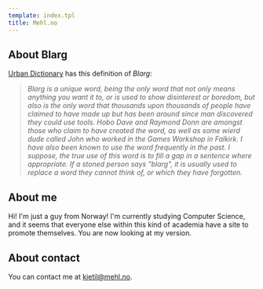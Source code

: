 ```yaml
---
template: index.tpl
title: Mehl.no
---
```

## About Blarg

[Urban Dictionary](http://www.urbandictionary.com/define.php?term=blarg)
has this definition of _Blarg_:

> _Blarg is a unique word, being the only word that not only means anything
you want it to, or is used to show disinterest or boredom, but also is
the only word that thousands upon thousands of people have claimed to
have made up but has been around since man discovered they could use
tools. Hobo Dave and Raymond Donn are amongst those who claim to have
created the word, as well as some wierd dude called John who worked in
the Games Workshop in Falkirk. I have also been known to use the word
frequently in the past. I suppose, the true use of this word is to fill
a gap in a sentence where appropriate. If a stoned person says "blarg",
it is usually used to replace a word they cannot think of, or which they
have forgotten._

## About me
Hi! I'm just a guy from Norway! I'm currently studying Computer
Science, and it seems that everyone else within this kind of academia
have a site to promote themselves. You are now looking at my version.

## About contact

You can contact me at <kjetil@mehl.no>.
